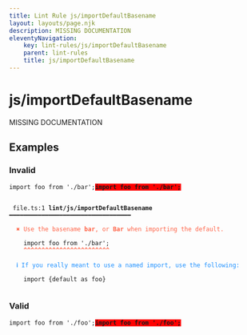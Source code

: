 ```yaml
---
title: Lint Rule js/importDefaultBasename
layout: layouts/page.njk
description: MISSING DOCUMENTATION
eleventyNavigation:
	key: lint-rules/js/importDefaultBasename
	parent: lint-rules
	title: js/importDefaultBasename
---
```


# js/importDefaultBasename

MISSING DOCUMENTATION

<!-- EVERYTHING BELOW IS AUTOGENERATED. SEE SCRIPTS FOLDER FOR UPDATE SCRIPTS hash(65304f258051218d5e856b33d6c447e7a4a31aa3) -->

## Examples
### Invalid
<pre class="language-text"><code class="language-text"><span class="token keyword">import</span> <span class="token variable">foo</span> <span class="token keyword">from</span> <span class="token string">&apos;./bar&apos;</span><span class="token punctuation">;</span><strong><span style="background-color: red">import foo from &apos;./bar&apos;;</span></strong></code></pre>
<pre class="language-text"><code class="language-text">
 <span style="text-decoration-style: dotted;">file.ts:1</span> <strong>lint/js/importDefaultBasename</strong> ━━━━━━━━━━━━━━━━━━━━━━━━━━━━━━━━━━

  <strong><span style="color: Tomato;">✖ </span></strong><span style="color: Tomato;">Use the basename </span><span style="color: Tomato;"><strong>bar</strong></span><span style="color: Tomato;">, or </span><span style="color: Tomato;"><strong>Bar</strong></span><span style="color: Tomato;"> when importing the default.</span>

    <span class="token keyword">import</span> <span class="token variable">foo</span> <span class="token keyword">from</span> <span class="token string">&apos;./bar&apos;</span><span class="token punctuation">;</span>
    <span style="color: Tomato;"><strong>^</strong></span><span style="color: Tomato;"><strong>^</strong></span><span style="color: Tomato;"><strong>^</strong></span><span style="color: Tomato;"><strong>^</strong></span><span style="color: Tomato;"><strong>^</strong></span><span style="color: Tomato;"><strong>^</strong></span><span style="color: Tomato;"><strong>^</strong></span><span style="color: Tomato;"><strong>^</strong></span><span style="color: Tomato;"><strong>^</strong></span><span style="color: Tomato;"><strong>^</strong></span><span style="color: Tomato;"><strong>^</strong></span><span style="color: Tomato;"><strong>^</strong></span><span style="color: Tomato;"><strong>^</strong></span><span style="color: Tomato;"><strong>^</strong></span><span style="color: Tomato;"><strong>^</strong></span><span style="color: Tomato;"><strong>^</strong></span><span style="color: Tomato;"><strong>^</strong></span><span style="color: Tomato;"><strong>^</strong></span><span style="color: Tomato;"><strong>^</strong></span><span style="color: Tomato;"><strong>^</strong></span><span style="color: Tomato;"><strong>^</strong></span><span style="color: Tomato;"><strong>^</strong></span><span style="color: Tomato;"><strong>^</strong></span><span style="color: Tomato;"><strong>^</strong></span>

  <strong><span style="color: DodgerBlue;">ℹ </span></strong><span style="color: DodgerBlue;">If you really meant to use a named import, use the following:</span>

    import {default as foo}

</code></pre>
### Valid
<pre class="language-text"><code class="language-text"><span class="token keyword">import</span> <span class="token variable">foo</span> <span class="token keyword">from</span> <span class="token string">&apos;./foo&apos;</span><span class="token punctuation">;</span><strong><span style="background-color: red">import foo from &apos;./foo&apos;;</span></strong></code></pre>
